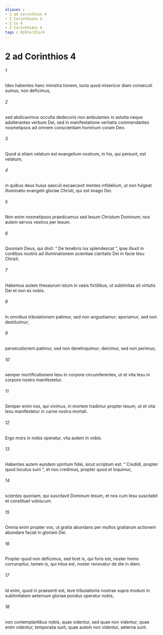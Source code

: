 ```yaml
---
aliases : 
- 2 ad Corinthios 4
- 2 Corinthiens 4
- 2 Co 4
- 2 Corinthians 4
tags : Bible/2Co/4
---
```


# 2 ad Corinthios 4

###### 1
Ideo habentes hanc ministra tionem, iuxta quod misericor diam consecuti sumus, non deficimus, 
###### 2
sed abdicavimus occulta dedecoris non ambulantes in astutia neque adulterantes verbum Dei, sed in manifestatione veritatis commendantes nosmetipsos ad omnem conscientiam hominum coram Deo.
###### 3
Quod si etiam velatum est evangelium nostrum, in his, qui pereunt, est velatum; 
###### 4
in quibus deus huius saeculi excaecavit mentes infidelium, ut non fulgeat illuminatio evangelii gloriae Christi, qui est imago Dei. 
###### 5
Non enim nosmetipsos praedicamus sed Iesum Christum Dominum; nos autem servos vestros per Iesum. 
###### 6
Quoniam Deus, qui dixit: “ De tenebris lux splendescat ”, ipse illuxit in cordibus nostris ad illuminationem scientiae claritatis Dei in facie Iesu Christi.
###### 7
Habemus autem thesaurum istum in vasis fictilibus, ut sublimitas sit virtutis Dei et non ex nobis. 
###### 8
In omnibus tribulationem patimur, sed non angustiamur; aporiamur, sed non destituimur; 
###### 9
persecutionem patimur, sed non derelinquimur; deicimur, sed non perimus; 
###### 10
semper mortificationem Iesu in corpore circumferentes, ut et vita Iesu in corpore nostro manifestetur. 
###### 11
Semper enim nos, qui vivimus, in mortem tradimur propter Iesum, ut et vita Iesu manifestetur in carne nostra mortali. 
###### 12
Ergo mors in nobis operatur, vita autem in vobis.
###### 13
Habentes autem eundem spiritum fidei, sicut scriptum est: “ Credidi, propter quod locutus sum ”, et nos credimus, propter quod et loquimur, 
###### 14
scientes quoniam, qui suscitavit Dominum Iesum, et nos cum Iesu suscitabit et constituet vobiscum. 
###### 15
Omnia enim propter vos, ut gratia abundans per multos gratiarum actionem abundare faciat in gloriam Dei. 
###### 16
Propter quod non deficimus, sed licet is, qui foris est, noster homo corrumpitur, tamen is, qui intus est, noster renovatur de die in diem. 
###### 17
Id enim, quod in praesenti est, leve tribulationis nostrae supra modum in sublimitatem aeternum gloriae pondus operatur nobis, 
###### 18
non contemplantibus nobis, quae videntur, sed quae non videntur; quae enim videntur, temporalia sunt, quae autem non videntur, aeterna sunt.
